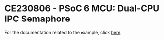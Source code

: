 # CE230806 - PSoC 6 MCU: Dual-CPU IPC Semaphore

For the documentation related to the example, click  [here](../README.md).
